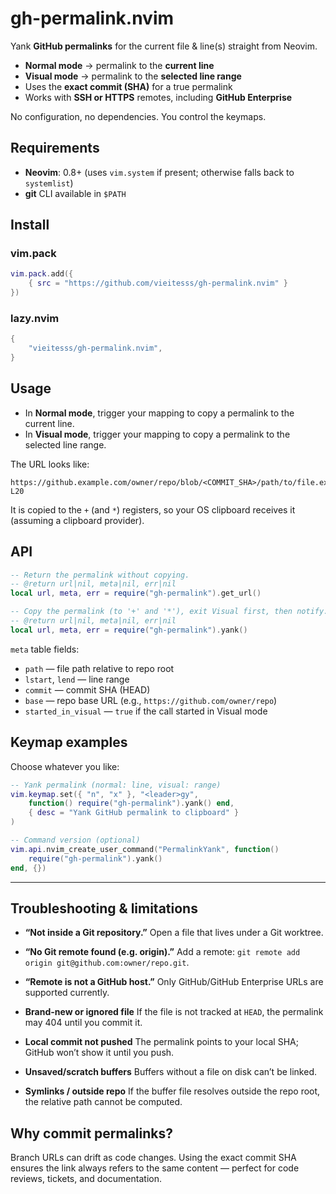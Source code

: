 # gh-permalink.nvim

Yank **GitHub permalinks** for the current file & line(s) straight from Neovim.

* **Normal mode** → permalink to the **current line**
* **Visual mode** → permalink to the **selected line range**
* Uses the **exact commit (SHA)** for a true permalink
* Works with **SSH or HTTPS** remotes, including **GitHub Enterprise**

No configuration, no dependencies. You control the keymaps.

## Requirements

* **Neovim**: 0.8+ (uses `vim.system` if present; otherwise falls back to `systemlist`)
* **git** CLI available in `$PATH`

## Install

### vim.pack

```lua
vim.pack.add({
    { src = "https://github.com/vieitesss/gh-permalink.nvim" }
})
```

### lazy.nvim

```lua
{
    "vieitesss/gh-permalink.nvim",
}
```

## Usage

* In **Normal mode**, trigger your mapping to copy a permalink to the current line.
* In **Visual mode**, trigger your mapping to copy a permalink to the selected line range.

The URL looks like:

```
https://github.example.com/owner/repo/blob/<COMMIT_SHA>/path/to/file.ext#L10-L20
```

It is copied to the `+` (and `*`) registers, so your OS clipboard receives it (assuming a clipboard provider).

## API

```lua
-- Return the permalink without copying.
-- @return url|nil, meta|nil, err|nil
local url, meta, err = require("gh-permalink").get_url()

-- Copy the permalink (to '+' and '*'), exit Visual first, then notify.
-- @return url|nil, meta|nil, err|nil
local url, meta, err = require("gh-permalink").yank()
```

`meta` table fields:

* `path` — file path relative to repo root
* `lstart`, `lend` — line range
* `commit` — commit SHA (HEAD)
* `base` — repo base URL (e.g., `https://github.com/owner/repo`)
* `started_in_visual` — `true` if the call started in Visual mode

## Keymap examples

Choose whatever you like:

```lua
-- Yank permalink (normal: line, visual: range)
vim.keymap.set({ "n", "x" }, "<leader>gy",
    function() require("gh-permalink").yank() end,
    { desc = "Yank GitHub permalink to clipboard" }
)

-- Command version (optional)
vim.api.nvim_create_user_command("PermalinkYank", function()
    require("gh-permalink").yank()
end, {})
```

---

## Troubleshooting & limitations

* **“Not inside a Git repository.”**
  Open a file that lives under a Git worktree.

* **“No Git remote found (e.g. origin).”**
  Add a remote: `git remote add origin git@github.com:owner/repo.git`.

* **“Remote is not a GitHub host.”**
  Only GitHub/GitHub Enterprise URLs are supported currently.

* **Brand-new or ignored file**
  If the file is not tracked at `HEAD`, the permalink may 404 until you commit it.

* **Local commit not pushed**
  The permalink points to your local SHA; GitHub won’t show it until you push.

* **Unsaved/scratch buffers**
  Buffers without a file on disk can’t be linked.

* **Symlinks / outside repo**
  If the buffer file resolves outside the repo root, the relative path cannot be computed.


## Why commit permalinks?

Branch URLs can drift as code changes. Using the exact commit SHA ensures the link always refers to the same content — perfect for code reviews, tickets, and documentation.
